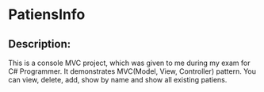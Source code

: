 # PatiensInfo

Description:
-

This is a console MVC project, which was given to me during my exam for C# Programmer.
It demonstrates MVC(Model, View, Controller) pattern. You can view, delete, add, show by name and show all existing patiens.
